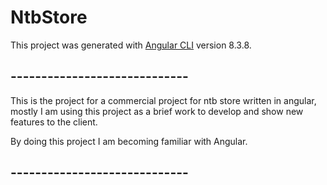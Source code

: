 # NtbStore

This project was generated with [Angular CLI](https://github.com/angular/angular-cli) version 8.3.8.

## -----------------------------
This is the project for a commercial project for ntb store written in angular, mostly I am using this project as a brief work to develop and show new features to the client. 


By doing this project I am becoming familiar with Angular.

## -----------------------------